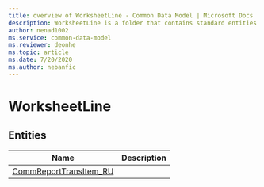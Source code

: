```yaml
---
title: overview of WorksheetLine - Common Data Model | Microsoft Docs
description: WorksheetLine is a folder that contains standard entities related to the Common Data Model.
author: nenad1002
ms.service: common-data-model
ms.reviewer: deonhe
ms.topic: article
ms.date: 7/20/2020
ms.author: nebanfic
---
```


# WorksheetLine


## Entities

|Name|Description|
|---|---|
|[CommReportTransItem_RU](CommReportTransItem_RU.md)||
